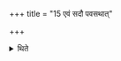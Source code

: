 +++
title = "15 एवं सदौ पवसथात्"

+++

<details><summary>थिते</summary>

एवं सदौ पवसथात् १५
</details>
